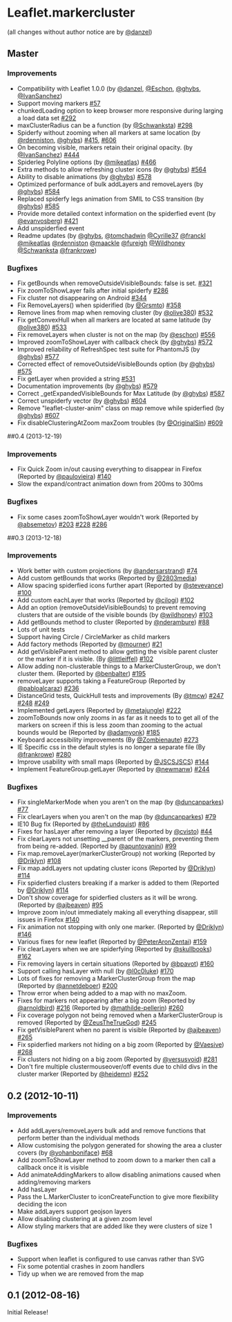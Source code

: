 Leaflet.markercluster
=====================

(all changes without author notice are by [@danzel](https://github.com/danzel))

## Master

### Improvements

 * Compatibility with Leaflet 1.0.0 (by [@danzel](https://githum.com/danzel), [@Eschon](https://github.com/Eschon), [@ghybs](https://github.com/ghybs), [@IvanSanchez](https://github.com/IvanSanchez))
 * Support moving markers [#57](https://github.com/Leaflet/Leaflet.markercluster/issues/57)
 * chunkedLoading option to keep browser more responsive during larging a load data set [#292](https://github.com/Leaflet/Leaflet.markercluster/issues/292)
 * maxClusterRadius can be a function (by [@Schwanksta](https://github.com/Schwanksta)) [#298](https://github.com/Leaflet/Leaflet.markercluster/issues/298)
 * Spiderfy without zooming when all markers at same location (by [@rdenniston](https://github.com/rdenniston), [@ghybs](https://github.com/ghybs)) [#415](https://github.com/Leaflet/Leaflet.markercluster/issues/415), [#606](https://github.com/Leaflet/Leaflet.markercluster/issues/606)
 * On becoming visible, markers retain their original opacity. (by [@IvanSanchez](https://github.com/IvanSanchez)) [#444](https://github.com/Leaflet/Leaflet.markercluster/issues/444)
 * Spiderleg Polyline options (by [@mikeatlas](https://github.com/mikeatlas)) [#466](https://github.com/Leaflet/Leaflet.markercluster/issues/466)
 * Extra methods to allow refreshing cluster icons (by [@ghybs](https://github.com/ghybs)) [#564](https://github.com/Leaflet/Leaflet.markercluster/issues/564)
 * Ability to disable animations (by [@ghybs](https://github.com/ghybs)) [#578](https://github.com/Leaflet/Leaflet.markercluster/issues/578)
 * Optimized performance of bulk addLayers and removeLayers (by [@ghybs](https://github.com/ghybs)) [#584](https://github.com/Leaflet/Leaflet.markercluster/issues/584)
 * Replaced spiderfy legs animation from SMIL to CSS transition (by [@ghybs](https://github.com/ghybs)) [#585](https://github.com/Leaflet/Leaflet.markercluster/issues/585)
 * Provide more detailed context information on the spiderfied event (by [@evanvosberg](https://github.com/evanvosberg)) [#421](https://github.com/Leaflet/Leaflet.markercluster/issues/421)
 * Add unspiderfied event
 * Readme updates (by [@ghybs](https://github.com/ghybs), [@tomchadwin](https://github.com/tomchadwin) [@Cyrille37](https://github.com/Cyrille37) [@franckl](https://github.com/franckl) [@mikeatlas](https://github.com/mikeatlas) 
 [@rdenniston](https://github.com/rdenniston) [@maackle](https://github.com/maackle) [@fureigh](https://github.com/fureigh) [@Wildhoney](https://github.com/Wildhoney) [@Schwanksta](https://github.com/Schwanksta) [@frankrowe](https://github.com/frankrowe))


### Bugfixes

 * Fix getBounds when removeOutsideVisibleBounds: false is set. [#321](https://github.com/Leaflet/Leaflet.markercluster/issues/321)
 * Fix zoomToShowLayer fails after initial spiderfy [#286](https://github.com/Leaflet/Leaflet.markercluster/issues/286)
 * Fix cluster not disappearing on Android [#344](https://github.com/Leaflet/Leaflet.markercluster/issues/344)
 * Fix RemoveLayers() when spiderified (by [@Grsmto](https://github.com/Grsmto)) [#358](https://github.com/Leaflet/Leaflet.markercluster/issues/358)
 * Remove lines from map when removing cluster (by [@olive380](https://github.com/olive380)) [#532](https://github.com/Leaflet/Leaflet.markercluster/issues/532)
 * Fix getConvexHull when all markers are located at same latitude (by [@olive380](https://github.com/olive380)) [#533](https://github.com/Leaflet/Leaflet.markercluster/issues/533)
 * Fix removeLayers when cluster is not on the map (by [@eschon](https://github.com/eschon)) [#556](https://github.com/Leaflet/Leaflet.markercluster/issues/556)
 * Improved zoomToShowLayer with callback check (by [@ghybs](https://github.com/ghybs)) [#572](https://github.com/Leaflet/Leaflet.markercluster/issues/572)
 * Improved reliability of RefreshSpec test suite for PhantomJS (by [@ghybs](https://github.com/ghybs)) [#577](https://github.com/Leaflet/Leaflet.markercluster/issues/577)
 * Corrected effect of removeOutsideVisibleBounds option (by [@ghybs](https://github.com/ghybs)) [#575](https://github.com/Leaflet/Leaflet.markercluster/issues/575)
 * Fix getLayer when provided a string [#531](https://github.com/Leaflet/Leaflet.markercluster/issues/531)
 * Documentation improvements (by [@ghybs](https://github.com/ghybs)) [#579](https://github.com/Leaflet/Leaflet.markercluster/issues/579)
 * Correct _getExpandedVisibleBounds for Max Latitude (by [@ghybs](https://github.com/ghybs)) [#587](https://github.com/Leaflet/Leaflet.markercluster/issues/587)
 * Correct unspiderfy vector (by [@ghybs](https://github.com/ghybs)) [#604](https://github.com/Leaflet/Leaflet.markercluster/issues/604)
 * Remove "leaflet-cluster-anim" class on map remove while spiderfied (by [@ghybs](https://github.com/ghybs)) [#607](https://github.com/Leaflet/Leaflet.markercluster/issues/607)
 * Fix disableClusteringAtZoom maxZoom troubles (by [@OriginalSin](https://github.com/OriginalSin)) [#609](https://github.com/Leaflet/Leaflet.markercluster/issues/609)


##0.4 (2013-12-19)

### Improvements

 * Fix Quick Zoom in/out causing everything to disappear in Firefox (Reported by [@paulovieira](https://github.com/paulovieira)) [#140](https://github.com/Leaflet/Leaflet.markercluster/issues/140)
 * Slow the expand/contract animation down from 200ms to 300ms

### Bugfixes

 * Fix some cases zoomToShowLayer wouldn't work  (Reported by [@absemetov](https://github.com/absemetov)) [#203](https://github.com/Leaflet/Leaflet.markercluster/issues/203) [#228](https://github.com/Leaflet/Leaflet.markercluster/issues/228) [#286](https://github.com/Leaflet/Leaflet.markercluster/issues/286)

##0.3 (2013-12-18)

### Improvements

 * Work better with custom projections (by [@andersarstrand](https://github.com/andersarstrand)) [#74](https://github.com/Leaflet/Leaflet.markercluster/issues/74)
 * Add custom getBounds that works (Reported by [@2803media](https://github.com/2803media))
 * Allow spacing spiderfied icons further apart (Reported by [@stevevance](https://github.com/stevevance)) [#100](https://github.com/Leaflet/Leaflet.markercluster/issues/100)
 * Add custom eachLayer that works (Reported by [@cilogi](https://github.com/cilogi)) [#102](https://github.com/Leaflet/Leaflet.markercluster/issues/102)
 * Add an option (removeOutsideVisibleBounds) to prevent removing clusters that are outside of the visible bounds (by [@wildhoney](https://github.com/wildhoney)) [#103](https://github.com/Leaflet/Leaflet.markercluster/issues/103)
 * Add getBounds method to cluster (Reported by [@nderambure](https://github.com/nderambure)) [#88](https://github.com/Leaflet/Leaflet.markercluster/issues/88)
 * Lots of unit tests
 * Support having Circle / CircleMarker as child markers
 * Add factory methods (Reported by [@mourner](https://github.com/mourner)) [#21](https://github.com/Leaflet/Leaflet.markercluster/issues/21)
 * Add getVisibleParent method to allow getting the visible parent cluster or the marker if it is visible. (By [@littleiffel](https://github.com/littleiffel)) [#102](https://github.com/Leaflet/Leaflet.markercluster/issues/102)
 * Allow adding non-clusterable things to a MarkerClusterGroup, we don't cluster them. (Reported by [@benbalter](https://github.com/benbalter)) [#195](https://github.com/Leaflet/Leaflet.markercluster/issues/195)
 * removeLayer supports taking a FeatureGroup (Reported by [@pabloalcaraz](https://github.com/pabloalcaraz)) [#236](https://github.com/Leaflet/Leaflet.markercluster/issues/236)
 * DistanceGrid tests, QuickHull tests and improvements (By [@tmcw](https://github.com/tmcw)) [#247](https://github.com/Leaflet/Leaflet.markercluster/issues/247) [#248](https://github.com/Leaflet/Leaflet.markercluster/issues/248) [#249](https://github.com/Leaflet/Leaflet.markercluster/issues/249)
 * Implemented getLayers (Reported by [@metajungle](https://github.com/metajungle)) [#222](https://github.com/Leaflet/Leaflet.markercluster/issues/222)
 * zoomToBounds now only zooms in as far as it needs to to get all of the markers on screen if this is less zoom than zooming to the actual bounds would be (Reported by [@adamyonk](https://github.com/adamyonk)) [#185](https://github.com/Leaflet/Leaflet.markercluster/issues/185)
 * Keyboard accessibility improvements (By [@Zombienaute](https://github.com/Zombienaute)) [#273](https://github.com/Leaflet/Leaflet.markercluster/issues/273)
 * IE Specific css in the default styles is no longer a separate file (By [@frankrowe](https://github.com/frankrowe)) [#280](https://github.com/Leaflet/Leaflet.markercluster/issues/280)
 * Improve usability with small maps (Reported by [@JSCSJSCS](https://github.com/JSCSJSCS)) [#144](https://github.com/Leaflet/Leaflet.markercluster/issues/144)
 * Implement FeatureGroup.getLayer (Reported by [@newmanw](https://github.com/newmanw)) [#244](https://github.com/Leaflet/Leaflet.markercluster/issues/244)

### Bugfixes

 * Fix singleMarkerMode when you aren't on the map (by [@duncanparkes](https://github.com/duncanparkes)) [#77](https://github.com/Leaflet/Leaflet.markercluster/issues/77)
 * Fix clearLayers when you aren't on the map (by [@duncanparkes](https://github.com/duncanparkes)) [#79](https://github.com/Leaflet/Leaflet.markercluster/issues/79)
 * IE10 Bug fix (Reported by [@theLundquist](https://github.com/theLundquist)) [#86](https://github.com/Leaflet/Leaflet.markercluster/issues/86)
 * Fixes for hasLayer after removing a layer (Reported by [@cvisto](https://github.com/cvisto)) [#44](https://github.com/Leaflet/Leaflet.markercluster/issues/44)
 * Fix clearLayers not unsetting __parent of the markers, preventing them from being re-added. (Reported by [@apuntovanini](https://github.com/apuntovanini)) [#99](https://github.com/Leaflet/Leaflet.markercluster/issues/99)
 * Fix map.removeLayer(markerClusterGroup) not working (Reported by [@Driklyn](https://github.com/Driklyn)) [#108](https://github.com/Leaflet/Leaflet.markercluster/issues/108)
 * Fix map.addLayers not updating cluster icons (Reported by [@Driklyn](https://github.com/Driklyn)) [#114](https://github.com/Leaflet/Leaflet.markercluster/issues/114)
 * Fix spiderfied clusters breaking if a marker is added to them (Reported by [@Driklyn](https://github.com/Driklyn)) [#114](https://github.com/Leaflet/Leaflet.markercluster/issues/114)
 * Don't show coverage for spiderfied clusters as it will be wrong. (Reported by [@ajbeaven](https://github.com/ajbeaven)) [#95](https://github.com/Leaflet/Leaflet.markercluster/issues/95)
 * Improve zoom in/out immediately making all everything disappear, still issues in Firefox [#140](https://github.com/Leaflet/Leaflet.markercluster/issues/140)
 * Fix animation not stopping with only one marker. (Reported by [@Driklyn](https://github.com/Driklyn)) [#146](https://github.com/Leaflet/Leaflet.markercluster/issues/146)
 * Various fixes for new leaflet (Reported by [@PeterAronZentai](https://github.com/PeterAronZentai)) [#159](https://github.com/Leaflet/Leaflet.markercluster/issues/159)
 * Fix clearLayers when we are spiderfying (Reported by [@skullbooks](https://github.com/skullbooks)) [#162](https://github.com/Leaflet/Leaflet.markercluster/issues/162)
 * Fix removing layers in certain situations (Reported by [@bpavot](https://github.com/bpavot)) [#160](https://github.com/Leaflet/Leaflet.markercluster/issues/160)
 * Support calling hasLayer with null (by [@l0c0luke](https://github.com/l0c0luke)) [#170](https://github.com/Leaflet/Leaflet.markercluster/issues/170)
 * Lots of fixes for removing a MarkerClusterGroup from the map (Reported by [@annetdeboer](https://github.com/annetdeboer)) [#200](https://github.com/Leaflet/Leaflet.markercluster/issues/200)
 * Throw error when being added to a map with no maxZoom.
 * Fixes for markers not appearing after a big zoom (Reported by [@arnoldbird](https://github.com/annetdeboer)) [#216](https://github.com/Leaflet/Leaflet.markercluster/issues/216) (Reported by [@mathilde-pellerin](https://github.com/mathilde-pellerin)) [#260](https://github.com/Leaflet/Leaflet.markercluster/issues/260)
 * Fix coverage polygon not being removed when a MarkerClusterGroup is removed (Reported by [@ZeusTheTrueGod](https://github.com/ZeusTheTrueGod)) [#245](https://github.com/Leaflet/Leaflet.markercluster/issues/245)
 * Fix getVisibleParent when no parent is visible (Reported by [@ajbeaven](https://github.com/ajbeaven)) [#265](https://github.com/Leaflet/Leaflet.markercluster/issues/265)
 * Fix spiderfied markers not hiding on a big zoom (Reported by [@Vaesive](https://github.com/Vaesive)) [#268](https://github.com/Leaflet/Leaflet.markercluster/issues/268)
 * Fix clusters not hiding on a big zoom (Reported by [@versusvoid](https://github.com/versusvoid)) [#281](https://github.com/Leaflet/Leaflet.markercluster/issues/281)
 * Don't fire multiple clustermouseover/off events due to child divs in the cluster marker (Reported by [@heidemn](https://github.com/heidemn)) [#252](https://github.com/Leaflet/Leaflet.markercluster/issues/252)

## 0.2 (2012-10-11)

### Improvements

 * Add addLayers/removeLayers bulk add and remove functions that perform better than the individual methods
 * Allow customising the polygon generated for showing the area a cluster covers (by [@yohanboniface](https://github.com/yohanboniface)) [#68](https://github.com/Leaflet/Leaflet.markercluster/issues/68)
 * Add zoomToShowLayer method to zoom down to a marker then call a callback once it is visible
 * Add animateAddingMarkers to allow disabling animations caused when adding/removing markers
 * Add hasLayer
 * Pass the L.MarkerCluster to iconCreateFunction to give more flexibility deciding the icon
 * Make addLayers support geojson layers
 * Allow disabling clustering at a given zoom level
 * Allow styling markers that are added like they were clusters of size 1


### Bugfixes

 * Support when leaflet is configured to use canvas rather than SVG
 * Fix some potential crashes in zoom handlers
 * Tidy up when we are removed from the map

## 0.1 (2012-08-16)

Initial Release!
